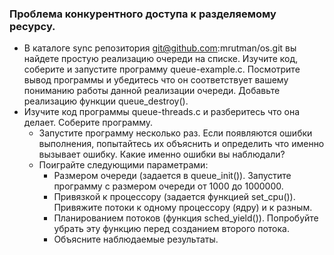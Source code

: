 
### Проблема конкурентного доступа к разделяемому ресурсу.
- В каталоге sync репозитория git@github.com:mrutman/os.git вы найдете простую реализацию очереди на списке. Изучите код, соберите и запустите программу queue-example.c. Посмотрите вывод программы и убедитесь что он соответствует вашему пониманию работы данной реализации очереди. Добавьте реализацию функции queue_destroy().
- Изучите код программы queue-threads.c и разберитесь что она делает. Соберите программу.
	- Запустите программу несколько раз. Если появляются ошибки выполнения, попытайтесь их объяснить и определить что именно вызывает ошибку. Какие именно ошибки вы наблюдали?
	- Поиграйте следующими параметрами:
		- Размером очереди (задается в queue_init()). Запустите программу с размером очереди от 1000 до 1000000.
		- Привязкой к процессору (задается функцией set_cpu()). Привяжите потоки к одному процессору (ядру) и к разным.
		- Планированием потоков (функция sched_yield()). Попробуйте убрать эту функцию перед созданием второго потока.
		- Объясните наблюдаемые результаты.
